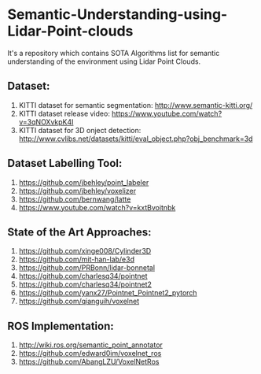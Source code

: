 # Semantic-Understanding-using-Lidar-Point-clouds
It's a repository which contains SOTA Algorithms list for semantic understanding of the environment using Lidar Point Clouds.

## Dataset:
1. KITTI dataset for semantic segmentation: http://www.semantic-kitti.org/
2. KITTI dataset release video: https://www.youtube.com/watch?v=3qNOXvkpK4I
3. KITTI dataset for 3D onject detection: http://www.cvlibs.net/datasets/kitti/eval_object.php?obj_benchmark=3d

## Dataset Labelling Tool:
1. https://github.com/jbehley/point_labeler
2. https://github.com/jbehley/voxelizer
3. https://github.com/bernwang/latte
4. https://www.youtube.com/watch?v=kxtBvoitnbk

## State of the Art Approaches:
1. https://github.com/xinge008/Cylinder3D
2. https://github.com/mit-han-lab/e3d
3. https://github.com/PRBonn/lidar-bonnetal
4. https://github.com/charlesq34/pointnet
5. https://github.com/charlesq34/pointnet2
6. https://github.com/yanx27/Pointnet_Pointnet2_pytorch
7. https://github.com/qianguih/voxelnet

## ROS Implementation:
1. http://wiki.ros.org/semantic_point_annotator
2. https://github.com/edward0im/voxelnet_ros
3. https://github.com/AbangLZU/VoxelNetRos
